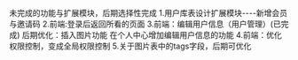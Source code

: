 未完成的功能与扩展模块，后期选择性完成
1.用户库表设计扩展模块----新增会员与邀请码
2.前端:登录后返回所看的页面
3.前端：编辑用户信息（用户管理）(已完成)
       后期优化：插入图片功能
       在个人中心增加编辑用户信息的功能
4.前端：优化权限控制，变成全局权限控制
5.关于图片表中的tags字段，后期可优化